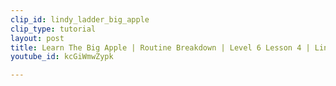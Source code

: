 ```yaml
---
clip_id: lindy_ladder_big_apple
clip_type: tutorial
layout: post
title: Learn The Big Apple | Routine Breakdown | Level 6 Lesson 4 | Lindy Ladder
youtube_id: kcGiWmwZypk

---
```


